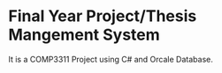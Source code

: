 # Final Year Project/Thesis Mangement System
It is a COMP3311 Project using C# and Orcale Database.

